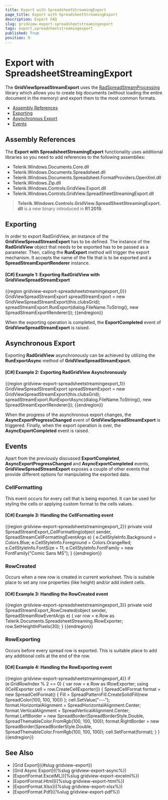 ```yaml
---
title: Export with SpreadsheetStreamingExport
page_title: Export with SpreadsheetStreamingExport
description: Export FAQ
slug: gridview-export-spreadsheetstreamingexport
tags: export,spreadsheetstreamingexport
published: True
position: 9
---
```


# Export with SpreadsheetStreamingExport

The __GridViewSpreadStreamExport__ uses the [RadSpreadStreamProcessing](https://docs.telerik.com/devtools/document-processing/libraries/radspreadstreamprocessing/overview) library which allows you to create big documents (without loading the entire document in the memory) and export them to the most common formats. 
* [Assembly References](#assembly-references)
* [Exporting](#exporting)
* [Asynchronous Export](#asynchronous-export)
* [Events](#events)

## Assembly References

The __Export with SpreadsheetStreamingExport__ functionality uses additional libraries so you need to add references to the following assemblies:

* Telerik.Windows.Documents.Core.dll
* Telerik.Windows.Documents.Spreadsheet.dll 
* Telerik.Windows.Documents.Spreadsheet.FormatProviders.OpenXml.dll
* Telerik.Windows.Zip.dll
* Telerik.Windows.Controls.GridView.Export.dll
* Telerik.Windows.Controls.GridView.SpreadSheetStreamingExport.dll

>  __Telerik.Windows.Controls.GridView.SpreadSheetStreamingExport.dll__ is a new binary introduced in __R1 2019__. 

## Exporting

In order to export RadGridView, an instance of the __GridViewSpreadStreamExport__ has to be defined. The instance of the __RadGridView__ object that needs to be exported has to be passed as a parameter. Then, calling the __RunExport__ method will trigger the export mechanism. It accepts the name of the file that is to be exported and a __SpreadStreamExportRenderer__ instance.

#### __[C#] Example 1: Exporting RadGridView with GridViewSpreadStreamExport__
{{region gridview-export-spreadsheetstreamingexport_0}}
	GridViewSpreadStreamExport spreadStreamExport = new GridViewSpreadStreamExport(this.clubsGrid);
	spreadStreamExport.RunExport(dialog.FileName.ToString(), new SpreadStreamExportRenderer());
{{endregion}}

When the exporting operation is completed, the __ExportCompleted__ event of __GridViewSpreadStreamExport__ is raised.

## Asynchronous Export

Exporting __RadGridView__ asynchronously can be achieved by utilizing the __RunExportAsync__ method of __GridViewSpreadStreamExport__. 

#### __[C#] Example 2: Exporting RadGridView Asynchronously__
{{region gridview-export-spreadsheetstreamingexport_1}}
	GridViewSpreadStreamExport spreadStreamExport = new GridViewSpreadStreamExport(this.clubsGrid);
	spreadStreamExport.RunExportAsync(dialog.FileName.ToString(), new SpreadStreamExportRenderer());
{{endregion}}

When the progress of the asynchronous export changes, the __AsyncExportProgressChanged__ event of __GridViewSpreadStreamExport__ is triggered. Finally, when the export operation is over, the __AsyncExportCompleted__ event is raised.

## Events

Apart from the previously discussed __ExportCompleted__, __AsyncExportProgressChanged__ and __AsyncExportCompleted__ events, __GridViewSpreadStreamExport__ exposes a couple of other events that provide different options for manipulating the exported data.

### CellFormatting

This event occurs for every cell that is being exported. It can be used for styling the cells or applying custom format to the cells values.

#### __[C#] Example 3: Handling the CellFormatting event__
{{region gridview-export-spreadsheetstreamingexport_2}}
	 private void SpreadStreamExport_CellFormatting(object sender, SpreadStreamCellFormattingEventArgs e)
		{
			e.CellStyleInfo.Background = Colors.Blue;
			e.CellStyleInfo.Foreground = Colors.OrangeRed;
			e.CellStyleInfo.FontSize = 11;
			e.CellStyleInfo.FontFamily = new FontFamily("Comic Sans MS");
		}
{{endregion}}

### RowCreated

Occurs when a new row is created in current worksheet. This is suitable place to set any row properties (like height) and/or add indent cells.

#### __[C#] Example 3: Handling the RowCreated event__
{{region gridview-export-spreadsheetstreamingexport_3}}
	 private void SpreadStreamExport_RowCreated(object sender, SpreadStreamRowEventArgs e)
        {
            var row = e.Row as Telerik.Documents.SpreadsheetStreaming.IRowExporter;
            row.SetHeightInPixels(30);
        }
{{endregion}}

### RowExporting

Occurs before every spread row is exported. This is suitable place to add any additional cells at the end of the row.

#### __[C#] Example 4: Handling the RowExporting event__
{{region gridview-export-spreadsheetstreamingexport_4}}
	if (e.GridRowIndex % 2 == 0)
            {
                var row = e.Row as IRowExporter;
                using (ICellExporter cell = row.CreateCellExporter())
                {
                    SpreadCellFormat format = new SpreadCellFormat()
                    {
                        Fill = SpreadPatternFill.CreateSolidFill(new SpreadColor(100, 100, 100))
                    };
                    cell.SetValue("---");
                    format.HorizontalAlignment = SpreadHorizontalAlignment.Center;
                    format.VerticalAlignment = SpreadVerticalAlignment.Center;
                    format.LeftBorder = new SpreadBorder(SpreadBorderStyle.Double, SpreadThemableColor.FromRgb(100, 100, 100));
                    format.RightBorder = new SpreadBorder(SpreadBorderStyle.Double, SpreadThemableColor.FromRgb(100, 100, 100));
                    cell.SetFormat(format);
                }
            }
{{endregion}}

## See Also

 * [Grid Export]({#slug gridview-export})
 * [Grid Async Export]({%slug gridview-export-async%})
 * [ExportFormat.ExcelML]({%slug gridview-export-excelml%})
 * [ExportFormat.Html]({%slug gridview-export-html%}) 
 * [ExportFormat.Xlsx]({%slug gridview-export-xlsx%}) 
 * [ExportFormat.Pdf]({%slug gridview-export-pdf%})
